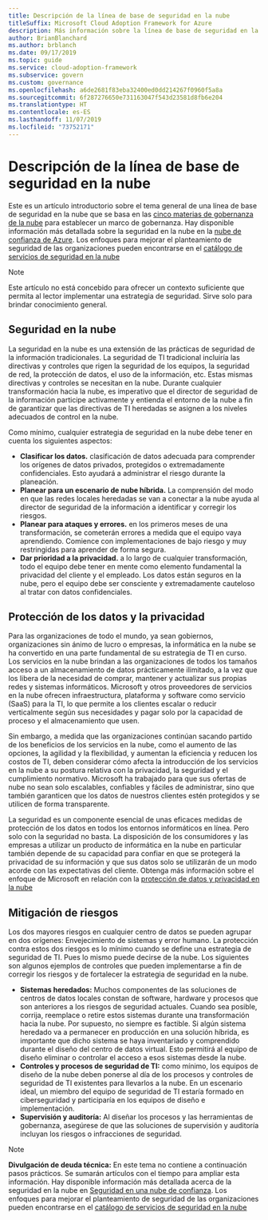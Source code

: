 ```yaml
---
title: Descripción de la línea de base de seguridad en la nube
titleSuffix: Microsoft Cloud Adoption Framework for Azure
description: Más información sobre la línea de base de seguridad en la nube.
author: BrianBlanchard
ms.author: brblanch
ms.date: 09/17/2019
ms.topic: guide
ms.service: cloud-adoption-framework
ms.subservice: govern
ms.custom: governance
ms.openlocfilehash: a6de2681f83eba32400ed0dd214267f0960f5a8a
ms.sourcegitcommit: 6f287276650e731163047f543d23581d8fb6e204
ms.translationtype: HT
ms.contentlocale: es-ES
ms.lasthandoff: 11/07/2019
ms.locfileid: "73752171"
---
```

# <a name="understand-the-cloud-security-baseline"></a>Descripción de la línea de base de seguridad en la nube

Este es un artículo introductorio sobre el tema general de una línea de base de seguridad en la nube que se basa en las [cinco materias de gobernanza de la nube](../governance-disciplines.md) para establecer un marco de gobernanza. Hay disponible información más detallada sobre la seguridad en la nube en la [nube de confianza de Azure](https://azure.microsoft.com/overview/trusted-cloud). Los enfoques para mejorar el planteamiento de seguridad de las organizaciones pueden encontrarse en el [catálogo de servicios de seguridad en la nube](https://www.microsoft.com/security/information-protection)

> [!NOTE]
> Este artículo no está concebido para ofrecer un contexto suficiente que permita al lector implementar una estrategia de seguridad. Sirve solo para brindar conocimiento general.

## <a name="cloud-security"></a>Seguridad en la nube

La seguridad en la nube es una extensión de las prácticas de seguridad de la información tradicionales. La seguridad de TI tradicional incluiría las directivas y controles que rigen la seguridad de los equipos, la seguridad de red, la protección de datos, el uso de la información, etc. Estas mismas directivas y controles se necesitan en la nube. Durante cualquier transformación hacia la nube, es imperativo que el director de seguridad de la información participe activamente y entienda el entorno de la nube a fin de garantizar que las directivas de TI heredadas se asignen a los niveles adecuados de control en la nube.

Como mínimo, cualquier estrategia de seguridad en la nube debe tener en cuenta los siguientes aspectos:

- **Clasificar los datos.** clasificación de datos adecuada para comprender los orígenes de datos privados, protegidos o extremadamente confidenciales. Esto ayudará a administrar el riesgo durante la planeación.
- **Planear para un escenario de nube híbrida.** La comprensión del modo en que las redes locales heredadas se van a conectar a la nube ayuda al director de seguridad de la información a identificar y corregir los riesgos.
- **Planear para ataques y errores.** en los primeros meses de una transformación, se cometerán errores a medida que el equipo vaya aprendiendo. Comience con implementaciones de bajo riesgo y muy restringidas para aprender de forma segura.
- **Dar prioridad a la privacidad.** a lo largo de cualquier transformación, todo el equipo debe tener en mente como elemento fundamental la privacidad del cliente y el empleado. Los datos están seguros en la nube, pero el equipo debe ser consciente y extremadamente cauteloso al tratar con datos confidenciales.

## <a name="protecting-data-and-privacy"></a>Protección de los datos y la privacidad

Para las organizaciones de todo el mundo, ya sean gobiernos, organizaciones sin ánimo de lucro o empresas, la informática en la nube se ha convertido en una parte fundamental de su estrategia de TI en curso. Los servicios en la nube brindan a las organizaciones de todos los tamaños acceso a un almacenamiento de datos prácticamente ilimitado, a la vez que los libera de la necesidad de comprar, mantener y actualizar sus propias redes y sistemas informáticos. Microsoft y otros proveedores de servicios en la nube ofrecen infraestructura, plataforma y software como servicio (SaaS) para la TI, lo que permite a los clientes escalar o reducir verticalmente según sus necesidades y pagar solo por la capacidad de proceso y el almacenamiento que usen.

Sin embargo, a medida que las organizaciones continúan sacando partido de los beneficios de los servicios en la nube, como el aumento de las opciones, la agilidad y la flexibilidad, y aumentan la eficiencia y reducen los costos de TI, deben considerar cómo afecta la introducción de los servicios en la nube a su postura relativa con la privacidad, la seguridad y el cumplimiento normativo. Microsoft ha trabajado para que sus ofertas de nube no sean solo escalables, confiables y fáciles de administrar, sino que también garanticen que los datos de nuestros clientes estén protegidos y se utilicen de forma transparente.

La seguridad es un componente esencial de unas eficaces medidas de protección de los datos en todos los entornos informáticos en línea. Pero solo con la seguridad no basta. La disposición de los consumidores y las empresas a utilizar un producto de informática en la nube en particular también depende de su capacidad para confiar en que se protegerá la privacidad de su información y que sus datos solo se utilizarán de un modo acorde con las expectativas del cliente. Obtenga más información sobre el enfoque de Microsoft en relación con la [protección de datos y privacidad en la nube](https://go.microsoft.com/fwlink/?LinkId=808242&clcid=0x409)

## <a name="risk-mitigation"></a>Mitigación de riesgos

Los dos mayores riesgos en cualquier centro de datos se pueden agrupar en dos orígenes: Envejecimiento de sistemas y error humano. La protección contra estos dos riesgos es lo mínimo cuando se define una estrategia de seguridad de TI. Pues lo mismo puede decirse de la nube. Los siguientes son algunos ejemplos de controles que pueden implementarse a fin de corregir los riesgos y de fortalecer la estrategia de seguridad en la nube.

- **Sistemas heredados:** Muchos componentes de las soluciones de centros de datos locales constan de software, hardware y procesos que son anteriores a los riesgos de seguridad actuales. Cuando sea posible, corrija, reemplace o retire estos sistemas durante una transformación hacia la nube. Por supuesto, no siempre es factible. Si algún sistema heredado va a permanecer en producción en una solución híbrida, es importante que dicho sistema se haya inventariado y comprendido durante el diseño del centro de datos virtual. Esto permitirá al equipo de diseño eliminar o controlar el acceso a esos sistemas desde la nube.
- **Controles y procesos de seguridad de TI:** como mínimo, los equipos de diseño de la nube deben ponerse al día de los procesos y controles de seguridad de TI existentes para llevarlos a la nube. En un escenario ideal, un miembro del equipo de seguridad de TI estaría formado en ciberseguridad y participaría en los equipos de diseño e implementación.
- **Supervisión y auditoría:** Al diseñar los procesos y las herramientas de gobernanza, asegúrese de que las soluciones de supervisión y auditoría incluyan los riesgos o infracciones de seguridad.

> [!NOTE]
> **Divulgación de deuda técnica:** En este tema no contiene a continuación pasos prácticos. Se sumarán artículos con el tiempo para ampliar esta información. Hay disponible información más detallada acerca de la seguridad en la nube en [Seguridad en una nube de confianza](https://azure.microsoft.com/overview/trusted-cloud). Los enfoques para mejorar el planteamiento de seguridad de las organizaciones pueden encontrarse en el [catálogo de servicios de seguridad en la nube](https://www.microsoft.com/security/information-protection)

